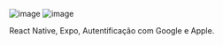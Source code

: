 ![image](https://github.com/DemetriusLeonardoBantim/react-native-go-finances/assets/67908082/e3bff426-fe03-4edf-9923-3104a9c052a1)
![image](https://github.com/DemetriusLeonardoBantim/react-native-go-finances/assets/67908082/22841734-d7c1-43b1-b918-025b6840ee05)

React Native, Expo, Autentificação com Google e Apple. 
